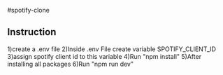 #spotify-clone

Instruction
--------------
1)create a .env file 
2)Inside .env File create variable SPOTIFY_CLIENT_ID 
3)assign spotify client id to this variable 
4)Run "npm install"
5)After installing all packages
6)Run "npm run dev"
